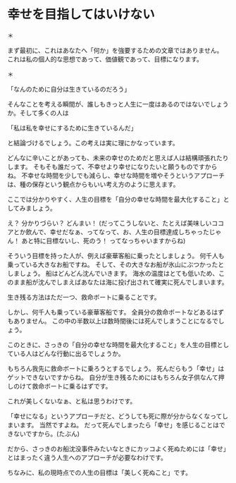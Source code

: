 
# 幸せを目指してはいけない

＊

まず最初に、これはあなたへ「何か」を強要するための文章ではありません。
これは私の個人的な思想であって、価値観であって、目標になります。 

＊

「なんのために自分は生きているのだろう」

そんなことを考える瞬間が、誰しもきっと人生に一度はあるのではないでしょうか。そして多くの人は

「私は私を幸せにするために生きているんだ」

と結論づけるでしょう。この考えは実に理にかなっています。

どんなに辛いことがあっても、未来の幸せのためだと思えば人は結構頑張れたりします。
そもそも誰だって、不幸せより幸せになりたいと願うものですからね。
不幸せな時間を少しでも減らし、幸せな時間を増やそうというアプローチは、種の保存という観点からもいい考え方のように思えます。

ここでは分かりやすく、人生の目標を「自分の幸せな時間を最大化すること」としてみましょう。

え？ 分かりづらい？ どんまい！
(だってこうしないと、たとえば美味しいココアとか飲んで、幸せだなぁ、ってなって、お、人生の目標達成しちゃったじゃん！ あと特に目標ないし、死のう！ ってなっちゃいますからね)

そういう目標を持った人が、例えば豪華客船に乗ったとしましょう。
何千人も乗っている大きなお船ですね。 
そして、その大きなお船が氷山にぶつかったとしましょう。
船はどんどん沈んでいきます。
海水の温度はとても低いため、このまま船が沈んでしまえばあなたは海に投げ出されて確実に死んでしまいます。

生き残る方法はただ一つ、救命ボートに乗ることです。

しかし、何千人も乗っている豪華客船です。
全員分の救命ボートなどあるはずもありません。
この中の半数以上は数時間後には死んでしまうことになるでしょう。

このときに、さっきの「自分の幸せな時間を最大化すること」を人生の目標としている人はどんな行動に出るでしょうか。

もちろん我先に救命ボートに乗ろうとするでしょう。
死んだらもう「幸せ」はゲットできないですからね。
自分が生き残るためにはもちろん女子供なんて押しのけて救命ボートに乗るはずです。

これが美しくないなぁ、と私は思うわけです。

「幸せになる」というアプローチだと、どうしても死に際が分からなくなってしまいます。
当然ですよね。
だって死んでしまったら「幸せ」を感じることはできないですから。(たぶん)

だから、さっきのお船沈没事件みたいなときにカッコよく死ぬためには「幸せ」とはまったく違う人生へのアプローチが必要なわけです。

ちなみに、私の現時点での人生の目標は「美しく死ぬこと」です。

